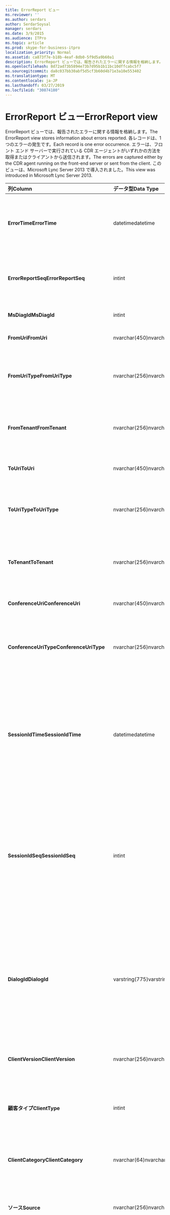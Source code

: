 ```yaml
---
title: ErrorReport ビュー
ms.reviewer: ''
ms.author: serdars
author: SerdarSoysal
manager: serdars
ms.date: 3/9/2015
ms.audience: ITPro
ms.topic: article
ms.prod: skype-for-business-itpro
localization_priority: Normal
ms.assetid: ca873f7e-b18b-4eaf-8db0-5f9d5a9b60a1
description: ErrorReport ビューでは、報告されたエラーに関する情報を格納します。 各レコードは、1 つのエラーの発生です。 エラーは、フロント エンド サーバーで実行されている CDR エージェントがいずれかの方法を取得またはクライアントから送信されます。 このビューは、Microsoft Lync Server 2013 で導入されました。
ms.openlocfilehash: 8d72ad73b5894e73b7d95b1b11bc10dffcabc5f7
ms.sourcegitcommit: da8c037bb30abf5d5cf3b60d4b71e3a10e553402
ms.translationtype: MT
ms.contentlocale: ja-JP
ms.lasthandoff: 03/27/2019
ms.locfileid: "30874180"
---
```

# <a name="errorreport-view"></a><span data-ttu-id="0a08d-106">ErrorReport ビュー</span><span class="sxs-lookup"><span data-stu-id="0a08d-106">ErrorReport view</span></span>
 
<span data-ttu-id="0a08d-107">ErrorReport ビューでは、報告されたエラーに関する情報を格納します。</span><span class="sxs-lookup"><span data-stu-id="0a08d-107">The ErrorReport view stores information about errors reported.</span></span> <span data-ttu-id="0a08d-108">各レコードは、1 つのエラーの発生です。</span><span class="sxs-lookup"><span data-stu-id="0a08d-108">Each record is one error occurrence.</span></span> <span data-ttu-id="0a08d-109">エラーは、フロント エンド サーバーで実行されている CDR エージェントがいずれかの方法を取得またはクライアントから送信されます。</span><span class="sxs-lookup"><span data-stu-id="0a08d-109">The errors are captured either by the CDR agent running on the front-end server or sent from the client.</span></span> <span data-ttu-id="0a08d-110">このビューは、Microsoft Lync Server 2013 で導入されました。</span><span class="sxs-lookup"><span data-stu-id="0a08d-110">This view was introduced in Microsoft Lync Server 2013.</span></span>
  
|<span data-ttu-id="0a08d-111">**列**</span><span class="sxs-lookup"><span data-stu-id="0a08d-111">**Column**</span></span>|<span data-ttu-id="0a08d-112">**データ型**</span><span class="sxs-lookup"><span data-stu-id="0a08d-112">**Data Type**</span></span>|<span data-ttu-id="0a08d-113">**詳細**</span><span class="sxs-lookup"><span data-stu-id="0a08d-113">**Details**</span></span>|
|:-----|:-----|:-----|
|<span data-ttu-id="0a08d-114">**ErrorTime**</span><span class="sxs-lookup"><span data-stu-id="0a08d-114">**ErrorTime**</span></span> <br/> |<span data-ttu-id="0a08d-115">datetime</span><span class="sxs-lookup"><span data-stu-id="0a08d-115">datetime</span></span>  <br/> |<span data-ttu-id="0a08d-116">時間のエラーが発生しました。</span><span class="sxs-lookup"><span data-stu-id="0a08d-116">Time of error occurred.</span></span> <span data-ttu-id="0a08d-117">エラーを一意に識別するのには ErrorReportSeq と組み合わせてを使用します。</span><span class="sxs-lookup"><span data-stu-id="0a08d-117">Used in conjunction with ErrorReportSeq to uniquely identify an error.</span></span>  <br/> |
|<span data-ttu-id="0a08d-118">**ErrorReportSeq**</span><span class="sxs-lookup"><span data-stu-id="0a08d-118">**ErrorReportSeq**</span></span> <br/> |<span data-ttu-id="0a08d-119">int</span><span class="sxs-lookup"><span data-stu-id="0a08d-119">int</span></span>  <br/> |<span data-ttu-id="0a08d-120">エラーを識別する ID 番号。</span><span class="sxs-lookup"><span data-stu-id="0a08d-120">ID number to identify the error.</span></span> <span data-ttu-id="0a08d-121">エラーを一意に識別するのには ErrorTime と組み合わせてを使用します。</span><span class="sxs-lookup"><span data-stu-id="0a08d-121">Used in conjunction with ErrorTime to uniquely identify an error.</span></span>  <br/> |
|<span data-ttu-id="0a08d-122">**MsDiagId**</span><span class="sxs-lookup"><span data-stu-id="0a08d-122">**MsDiagId**</span></span> <br/> |<span data-ttu-id="0a08d-123">int</span><span class="sxs-lookup"><span data-stu-id="0a08d-123">int</span></span>  <br/> |<span data-ttu-id="0a08d-124">エラー レポートの診断 ID。</span><span class="sxs-lookup"><span data-stu-id="0a08d-124">Diagnostic ID for the error report.</span></span>  <br/> |
|<span data-ttu-id="0a08d-125">**FromUri**</span><span class="sxs-lookup"><span data-stu-id="0a08d-125">**FromUri**</span></span> <br/> |<span data-ttu-id="0a08d-126">nvarchar(450)</span><span class="sxs-lookup"><span data-stu-id="0a08d-126">nvarchar(450)</span></span>  <br/> |<span data-ttu-id="0a08d-127">エラーが発生したユーザーの URI。</span><span class="sxs-lookup"><span data-stu-id="0a08d-127">URI of the user who originated the error.</span></span>  <br/> |
|<span data-ttu-id="0a08d-128">**FromUriType**</span><span class="sxs-lookup"><span data-stu-id="0a08d-128">**FromUriType**</span></span> <br/> |<span data-ttu-id="0a08d-129">nvarchar(256)</span><span class="sxs-lookup"><span data-stu-id="0a08d-129">nvarchar(256)</span></span>  <br/> |<span data-ttu-id="0a08d-130">エラーが発生したユーザーの URI の種類です。</span><span class="sxs-lookup"><span data-stu-id="0a08d-130">Type of URI of the user who originated the error.</span></span> <span data-ttu-id="0a08d-131">詳細については、 [UriTypes テーブル](uritypes.md)を参照してください。</span><span class="sxs-lookup"><span data-stu-id="0a08d-131">See the [UriTypes table](uritypes.md) for more information.</span></span> <br/> |
|<span data-ttu-id="0a08d-132">**FromTenant**</span><span class="sxs-lookup"><span data-stu-id="0a08d-132">**FromTenant**</span></span> <br/> |<span data-ttu-id="0a08d-133">nvarchar(256)</span><span class="sxs-lookup"><span data-stu-id="0a08d-133">nvarchar(256)</span></span>  <br/> |<span data-ttu-id="0a08d-134">エラーを開始したユーザーのテナントです。</span><span class="sxs-lookup"><span data-stu-id="0a08d-134">Tenant of the user who originated the error.</span></span> <span data-ttu-id="0a08d-135">詳細については[テナントのテーブル](tenants.md)を参照してください。</span><span class="sxs-lookup"><span data-stu-id="0a08d-135">See the [Tenants table](tenants.md) for more information.</span></span> <br/> |
|<span data-ttu-id="0a08d-136">**ToUri**</span><span class="sxs-lookup"><span data-stu-id="0a08d-136">**ToUri**</span></span> <br/> |<span data-ttu-id="0a08d-137">nvarchar(450)</span><span class="sxs-lookup"><span data-stu-id="0a08d-137">nvarchar(450)</span></span>  <br/> |<span data-ttu-id="0a08d-138">エラー報告のターゲット ユーザーの URI。</span><span class="sxs-lookup"><span data-stu-id="0a08d-138">URI of the user who was the target of the error report.</span></span>  <br/> |
|<span data-ttu-id="0a08d-139">**ToUriType**</span><span class="sxs-lookup"><span data-stu-id="0a08d-139">**ToUriType**</span></span> <br/> |<span data-ttu-id="0a08d-140">nvarchar(256)</span><span class="sxs-lookup"><span data-stu-id="0a08d-140">nvarchar(256)</span></span>  <br/> |<span data-ttu-id="0a08d-141">ターゲット ユーザーの URI の種類のエラー報告します。</span><span class="sxs-lookup"><span data-stu-id="0a08d-141">Type of URI of the user who target of the error report.</span></span> <span data-ttu-id="0a08d-142">詳細については UriTypes 表を参照してください。</span><span class="sxs-lookup"><span data-stu-id="0a08d-142">See the UriTypes Table for more information.</span></span>  <br/> |
|<span data-ttu-id="0a08d-143">**ToTenant**</span><span class="sxs-lookup"><span data-stu-id="0a08d-143">**ToTenant**</span></span> <br/> |<span data-ttu-id="0a08d-144">nvarchar(256)</span><span class="sxs-lookup"><span data-stu-id="0a08d-144">nvarchar(256)</span></span>  <br/> |<span data-ttu-id="0a08d-145">テナントを対象としたユーザーのエラー報告の。</span><span class="sxs-lookup"><span data-stu-id="0a08d-145">Tenant of the user who target of the error report.</span></span> <span data-ttu-id="0a08d-146">詳細については[テナントのテーブル](tenants.md)を参照してください。</span><span class="sxs-lookup"><span data-stu-id="0a08d-146">See the [Tenants table](tenants.md) for more information.</span></span> <br/> |
|<span data-ttu-id="0a08d-147">**ConferenceUri**</span><span class="sxs-lookup"><span data-stu-id="0a08d-147">**ConferenceUri**</span></span> <br/> |<span data-ttu-id="0a08d-148">nvarchar(450)</span><span class="sxs-lookup"><span data-stu-id="0a08d-148">nvarchar(450)</span></span>  <br/> |<span data-ttu-id="0a08d-149">エラー報告の対象にされた会議の URI。</span><span class="sxs-lookup"><span data-stu-id="0a08d-149">URI of the conference that was the target of the error report.</span></span>  <br/> |
|<span data-ttu-id="0a08d-150">**ConferenceUriType**</span><span class="sxs-lookup"><span data-stu-id="0a08d-150">**ConferenceUriType**</span></span> <br/> |<span data-ttu-id="0a08d-151">nvarchar(256)</span><span class="sxs-lookup"><span data-stu-id="0a08d-151">nvarchar(256)</span></span>  <br/> |<span data-ttu-id="0a08d-152">エラー報告の対象にされた会議の URI タイプです。</span><span class="sxs-lookup"><span data-stu-id="0a08d-152">URI type of the conference that was the target of the error report.</span></span> <span data-ttu-id="0a08d-153">詳細については、 [UriTypes テーブル](uritypes.md)を参照してください。</span><span class="sxs-lookup"><span data-stu-id="0a08d-153">See the [UriTypes table](uritypes.md) for more information.</span></span> <br/> |
|<span data-ttu-id="0a08d-154">**SessionIdTime**</span><span class="sxs-lookup"><span data-stu-id="0a08d-154">**SessionIdTime**</span></span> <br/> |<span data-ttu-id="0a08d-155">datetime</span><span class="sxs-lookup"><span data-stu-id="0a08d-155">datetime</span></span>  <br/> |<span data-ttu-id="0a08d-156">エラー レポートを生成したセッションの要求の時間です。</span><span class="sxs-lookup"><span data-stu-id="0a08d-156">Time of session request that originated the error report.</span></span> <span data-ttu-id="0a08d-157">セッションを一意に識別するのには SessionIdSeq と組み合わせてを使用します。</span><span class="sxs-lookup"><span data-stu-id="0a08d-157">Used in conjunction with SessionIdSeq to uniquely identify a session.</span></span> <span data-ttu-id="0a08d-158">[Skype のビジネス サーバー 2015 のテーブル」ダイアログ ボックス](dialogs.md)の詳細についてを参照してください。</span><span class="sxs-lookup"><span data-stu-id="0a08d-158">See the [Dialogs table in Skype for Business Server 2015](dialogs.md) for more information.</span></span> <br/> |
|<span data-ttu-id="0a08d-159">**SessionIdSeq**</span><span class="sxs-lookup"><span data-stu-id="0a08d-159">**SessionIdSeq**</span></span> <br/> |<span data-ttu-id="0a08d-160">int</span><span class="sxs-lookup"><span data-stu-id="0a08d-160">int</span></span>  <br/> |<span data-ttu-id="0a08d-161">エラー レポートを生成したセッション要求を識別する ID 番号。</span><span class="sxs-lookup"><span data-stu-id="0a08d-161">ID number to identify the session request that originated the error report.</span></span> <span data-ttu-id="0a08d-162">セッションを一意に識別するのには SessionIdTime と組み合わせてを使用します。</span><span class="sxs-lookup"><span data-stu-id="0a08d-162">Used in conjunction with SessionIdTime to uniquely identify a session.</span></span> <span data-ttu-id="0a08d-163">[Skype のビジネス サーバー 2015 のテーブル」ダイアログ ボックス](dialogs.md)の詳細についてを参照してください。</span><span class="sxs-lookup"><span data-stu-id="0a08d-163">See the [Dialogs table in Skype for Business Server 2015](dialogs.md) for more information.</span></span> <br/> |
|<span data-ttu-id="0a08d-164">**DialogId**</span><span class="sxs-lookup"><span data-stu-id="0a08d-164">**DialogId**</span></span> <br/> |<span data-ttu-id="0a08d-165">varstring(775)</span><span class="sxs-lookup"><span data-stu-id="0a08d-165">varstring(775)</span></span>  <br/> |<span data-ttu-id="0a08d-166">SIP ダイアログのセッションの ID、エラーが発生しました。</span><span class="sxs-lookup"><span data-stu-id="0a08d-166">SIP dialog ID of session that originated the error.</span></span> <span data-ttu-id="0a08d-167">形式は次のとおりです。</span><span class="sxs-lookup"><span data-stu-id="0a08d-167">The format is:</span></span>  <br/> <span data-ttu-id="0a08d-168">ダイアログ; タグからタグに</span><span class="sxs-lookup"><span data-stu-id="0a08d-168">dialog;from-tag;to-tag</span></span>  <br/> <span data-ttu-id="0a08d-169">このデータは、この構文を使用してテキスト形式に変換できます。</span><span class="sxs-lookup"><span data-stu-id="0a08d-169">This data can be converted to text format by using this syntax:</span></span>  <br/> <span data-ttu-id="0a08d-170">キャスト (cast (varchar(max)) と varbinary(max)) と ExternalId</span><span class="sxs-lookup"><span data-stu-id="0a08d-170">cast(cast(ExternalId as varbinary(max)) as varchar(max))</span></span>  <br/> |
|<span data-ttu-id="0a08d-171">**ClientVersion**</span><span class="sxs-lookup"><span data-stu-id="0a08d-171">**ClientVersion**</span></span> <br/> |<span data-ttu-id="0a08d-172">nvarchar(256)</span><span class="sxs-lookup"><span data-stu-id="0a08d-172">nvarchar(256)</span></span>  <br/> |<span data-ttu-id="0a08d-173">エラーが発生したユーザーが使用するクライアントのバージョンです。</span><span class="sxs-lookup"><span data-stu-id="0a08d-173">Version of client used by the user who originated the error.</span></span>  <br/> |
|<span data-ttu-id="0a08d-174">**顧客タイプ**</span><span class="sxs-lookup"><span data-stu-id="0a08d-174">**ClientType**</span></span> <br/> |<span data-ttu-id="0a08d-175">int</span><span class="sxs-lookup"><span data-stu-id="0a08d-175">int</span></span>  <br/> |<span data-ttu-id="0a08d-176">エラーを開始したユーザーによって使用されるクライアントです。</span><span class="sxs-lookup"><span data-stu-id="0a08d-176">Client used by the user who originated the error.</span></span> <span data-ttu-id="0a08d-177">詳細については、 [UserAgentDef テーブル](useragentdef.md)を参照してください。</span><span class="sxs-lookup"><span data-stu-id="0a08d-177">See the [UserAgentDef table](useragentdef.md) for more details.</span></span> <br/> |
|<span data-ttu-id="0a08d-178">**ClientCategory**</span><span class="sxs-lookup"><span data-stu-id="0a08d-178">**ClientCategory**</span></span> <br/> |<span data-ttu-id="0a08d-179">nvarchar(64)</span><span class="sxs-lookup"><span data-stu-id="0a08d-179">nvarchar(64)</span></span>  <br/> |<span data-ttu-id="0a08d-180">エラーが発生したユーザーが使用するクライアントのカテゴリの名前です。</span><span class="sxs-lookup"><span data-stu-id="0a08d-180">Name of the category of the client used by the user who originated the error.</span></span>  <br/> |
|<span data-ttu-id="0a08d-181">**ソース**</span><span class="sxs-lookup"><span data-stu-id="0a08d-181">**Source**</span></span> <br/> |<span data-ttu-id="0a08d-182">nvarchar(256)</span><span class="sxs-lookup"><span data-stu-id="0a08d-182">nvarchar(256)</span></span>  <br/> |<span data-ttu-id="0a08d-183">(レポートは、サーバー コンポーネントから送信された) 場合、エラーが発生したサーバーの名前です。</span><span class="sxs-lookup"><span data-stu-id="0a08d-183">Name of server that originated the error (if report was sent from a server component).</span></span>  <br/> |
|<span data-ttu-id="0a08d-184">**Application**</span><span class="sxs-lookup"><span data-stu-id="0a08d-184">**Application**</span></span> <br/> |<span data-ttu-id="0a08d-185">nvarchar(256)</span><span class="sxs-lookup"><span data-stu-id="0a08d-185">nvarchar(256)</span></span>  <br/> |<span data-ttu-id="0a08d-186">(レポートは、サーバー コンポーネントから送信された) 場合、エラーが発生したアプリケーションの名前です。</span><span class="sxs-lookup"><span data-stu-id="0a08d-186">Name of application that originated the error (if report was sent from a server component).</span></span>  <br/> |
|<span data-ttu-id="0a08d-187">**ResponseCode**</span><span class="sxs-lookup"><span data-stu-id="0a08d-187">**ResponseCode**</span></span> <br/> |<span data-ttu-id="0a08d-188">int</span><span class="sxs-lookup"><span data-stu-id="0a08d-188">int</span></span>  <br/> |<span data-ttu-id="0a08d-189">エラー レポートが含まれている SIP メッセージのセッションに応答コードを SIP します。</span><span class="sxs-lookup"><span data-stu-id="0a08d-189">SIP response code to the session of the SIP message containing the error report.</span></span>  <br/> |
|<span data-ttu-id="0a08d-190">**修飾子の一覧**</span><span class="sxs-lookup"><span data-stu-id="0a08d-190">**RequestType**</span></span> <br/> |<span data-ttu-id="0a08d-191">は</span><span class="sxs-lookup"><span data-stu-id="0a08d-191">varchar(max)</span></span>  <br/> |<span data-ttu-id="0a08d-192">失敗した要求の種類です。</span><span class="sxs-lookup"><span data-stu-id="0a08d-192">Type of request that failed.</span></span>  <br/> |
|<span data-ttu-id="0a08d-193">**コンテンツ タイプ**</span><span class="sxs-lookup"><span data-stu-id="0a08d-193">**ContentType**</span></span> <br/> |<span data-ttu-id="0a08d-194">は</span><span class="sxs-lookup"><span data-stu-id="0a08d-194">varchar(max)</span></span>  <br/> |<span data-ttu-id="0a08d-195">失敗した要求のコンテンツ タイプ。</span><span class="sxs-lookup"><span data-stu-id="0a08d-195">Content type of the request that failed.</span></span>  <br/> |
|<span data-ttu-id="0a08d-196">**CallType**</span><span class="sxs-lookup"><span data-stu-id="0a08d-196">**CallType**</span></span> <br/> |<span data-ttu-id="0a08d-197">nvarchar(256)</span><span class="sxs-lookup"><span data-stu-id="0a08d-197">nvarchar(256)</span></span>  <br/> |<span data-ttu-id="0a08d-198">セッションの種類。</span><span class="sxs-lookup"><span data-stu-id="0a08d-198">Type of session.</span></span> <span data-ttu-id="0a08d-199">[ビジネス サーバー 2015 の Skype の CallType テーブル](calltype.md)の詳細についてを参照してください。</span><span class="sxs-lookup"><span data-stu-id="0a08d-199">See the [CallType table in Skype for Business Server 2015](calltype.md) for more information.</span></span> <br/> |
|<span data-ttu-id="0a08d-200">**TelemetryId**</span><span class="sxs-lookup"><span data-stu-id="0a08d-200">**TelemetryId**</span></span> <br/> |<span data-ttu-id="0a08d-201">一意識別子</span><span class="sxs-lookup"><span data-stu-id="0a08d-201">uniqueidentifier</span></span>  <br/> |<span data-ttu-id="0a08d-202">会議に関連するさまざまなコンポーネントの結合時の情報を関連付ける一意の識別子。</span><span class="sxs-lookup"><span data-stu-id="0a08d-202">Unique identifier correlating join time information for the different components involved in a conference.</span></span>  <br/> |
|<span data-ttu-id="0a08d-203">**SetupTime**</span><span class="sxs-lookup"><span data-stu-id="0a08d-203">**SetupTime**</span></span> <br/> |<span data-ttu-id="0a08d-204">int</span><span class="sxs-lookup"><span data-stu-id="0a08d-204">int</span></span>  <br/> |<span data-ttu-id="0a08d-205">時間 (ミリ秒単位) の会議に参加するのには特定のコンポーネントが必要です。</span><span class="sxs-lookup"><span data-stu-id="0a08d-205">Time (in milliseconds) required for a specific component to join a conference.</span></span>  <br/> |
|<span data-ttu-id="0a08d-206">**IsCapturedByServer**</span><span class="sxs-lookup"><span data-stu-id="0a08d-206">**IsCapturedByServer**</span></span> <br/> |<span data-ttu-id="0a08d-207">bit</span><span class="sxs-lookup"><span data-stu-id="0a08d-207">bit</span></span>  <br/> |<span data-ttu-id="0a08d-208">エラー レポートが、フロント エンド サーバーで実行されている CDR エージェントによってキャプチャされるか、クライアントによって送信されたかどうかを示します。</span><span class="sxs-lookup"><span data-stu-id="0a08d-208">Indicates whether the error report was captured by the CDR agent running on the Front End server, or sent by the client.</span></span>  <br/> |
|<span data-ttu-id="0a08d-209">**フラグ**</span><span class="sxs-lookup"><span data-stu-id="0a08d-209">**Flag**</span></span> <br/> |<span data-ttu-id="0a08d-210">smallint</span><span class="sxs-lookup"><span data-stu-id="0a08d-210">smallint</span></span>  <br/> |<span data-ttu-id="0a08d-211">将来使用するために予約されています。</span><span class="sxs-lookup"><span data-stu-id="0a08d-211">Reserved for future use.</span></span>  <br/> |
|<span data-ttu-id="0a08d-212">**MsDiagHeader**</span><span class="sxs-lookup"><span data-stu-id="0a08d-212">**MsDiagHeader**</span></span> <br/> |<span data-ttu-id="0a08d-213">は</span><span class="sxs-lookup"><span data-stu-id="0a08d-213">varchar(max)</span></span>  <br/> |<span data-ttu-id="0a08d-214">エラーに関する追加情報です。</span><span class="sxs-lookup"><span data-stu-id="0a08d-214">Additional information about the error.</span></span>  <br/> |
|<span data-ttu-id="0a08d-215">**FrontEnd**</span><span class="sxs-lookup"><span data-stu-id="0a08d-215">**FrontEnd**</span></span> <br/> |<span data-ttu-id="0a08d-216">nvarchar</span><span class="sxs-lookup"><span data-stu-id="0a08d-216">nvarchar</span></span>  <br/> |<span data-ttu-id="0a08d-217">レポートを提出するフロント エンド サーバーの完全修飾ドメイン名です。</span><span class="sxs-lookup"><span data-stu-id="0a08d-217">Fully qualified domain name of the Front End server that submitted the report.</span></span>  <br/> |
|<span data-ttu-id="0a08d-218">**Pool**</span><span class="sxs-lookup"><span data-stu-id="0a08d-218">**Pool**</span></span> <br/> |<span data-ttu-id="0a08d-219">nvarchar</span><span class="sxs-lookup"><span data-stu-id="0a08d-219">nvarchar</span></span>  <br/> |<span data-ttu-id="0a08d-220">レポートを提出するフロント エンド サーバーを含むプールのドメイン名を完全修飾します。</span><span class="sxs-lookup"><span data-stu-id="0a08d-220">Fully qualified domain name of the pool containing the Front End server that submitted the report.</span></span>  <br/> |
   

